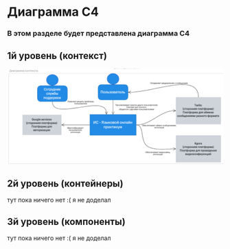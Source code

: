 # Диаграмма С4
### В этом разделе будет представлена диаграмма С4
## 1й уровень (контекст)
![1level](/img/c4model_context.png)
## 2й уровень (контейнеры)
тут пока ничего нет :( я не доделал
## 3й уровень (компоненты)
тут пока ничего нет :( я не доделал
